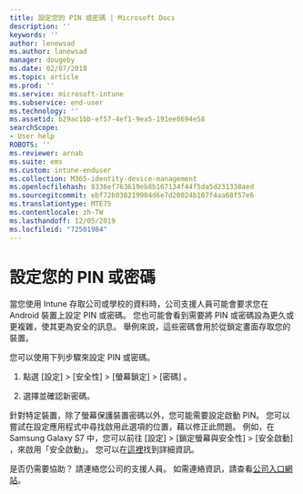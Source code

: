 ```yaml
---
title: 設定您的 PIN 或密碼 | Microsoft Docs
description: ''
keywords: ''
author: lenewsad
ms.author: lanewsad
manager: dougeby
ms.date: 02/07/2018
ms.topic: article
ms.prod: ''
ms.service: microsoft-intune
ms.subservice: end-user
ms.technology: ''
ms.assetid: b29ac1bb-ef57-4ef1-9ea5-191ee8694e58
searchScope:
- User help
ROBOTS: ''
ms.reviewer: arnab
ms.suite: ems
ms.custom: intune-enduser
ms.collection: M365-identity-device-management
ms.openlocfilehash: 8336ef763619eb8b167134f44f5da5d231338aed
ms.sourcegitcommit: ebf72b038219904d6e7d20024b107f4aa68f57e6
ms.translationtype: MTE75
ms.contentlocale: zh-TW
ms.lasthandoff: 12/05/2019
ms.locfileid: "72501984"
---
```

# <a name="set-your-pin-or-password"></a>設定您的 PIN 或密碼

當您使用 Intune 存取公司或學校的資料時，公司支援人員可能會要求您在 Android 裝置上設定 PIN 或密碼。 您也可能會看到需要將 PIN 或密碼設為更久或更複雜，使其更為安全的訊息。 舉例來說，這些密碼會用於從鎖定畫面存取您的裝置。

您可以使用下列步驟來設定 PIN 或密碼。

1. 點選 [設定]   > [安全性]   > [螢幕鎖定]   > [密碼]  。

2. 選擇並確認新密碼。

針對特定裝置，除了螢幕保護裝置密碼以外，您可能需要設定啟動 PIN。 您可以嘗試在設定應用程式中尋找啟用此選項的位置，藉以修正此問題。 例如，在 Samsung Galaxy S7 中，您可以前往 [設定]   > [鎖定螢幕與安全性]   > [安全啟動]  ，來啟用「安全啟動」。 您可以在[這裡](/intune-user-help/your-device-appears-encrypted-but-cp-says-otherwise-android)找到詳細資訊。 

是否仍需要協助？ 請連絡您公司的支援人員。 如需連絡資訊，請查看[公司入口網站](https://go.microsoft.com/fwlink/?linkid=2010980)。
